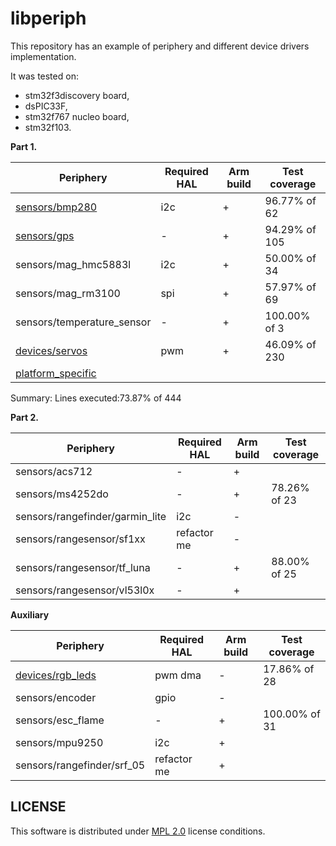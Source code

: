 # libperiph

This repository has an example of periphery and different device drivers implementation.

It was tested on:
- stm32f3discovery board,
- dsPIC33F,
- stm32f767 nucleo board,
- stm32f103.

**Part 1.**

| Periphery                                 | Required HAL | Arm build | Test coverage |
| ----------------------------------------- | ------------ | --------- | ------------- |
| [sensors/bmp280](sensors/barometer)       | i2c          | +         | 96.77% of 62  |
| [sensors/gps](sensors/gps)                | -            | +         | 94.29% of 105 |
| sensors/mag_hmc5883l                      | i2c          | +         | 50.00% of 34  |
| sensors/mag_rm3100                        | spi          | +         | 57.97% of 69  |
| sensors/temperature_sensor                | -            | +         | 100.00% of 3  |
| [devices/servos](devices/servos)          | pwm          | +         | 46.09% of 230 |
| [platform_specific](platform_specific)    |              |

Summary: Lines executed:73.87% of 444

**Part 2.**

| Periphery                                 | Required HAL | Arm build | Test coverage |
| ----------------------------------------- | ------------ | --------- | ------------- |
| sensors/acs712                            | -            | +         | 
| sensors/ms4252do                          | -            | +         | 78.26% of 23 |
| sensors/rangefinder/garmin_lite           | i2c          | -         |
| sensors/rangesensor/sf1xx                 | refactor me  | -         |
| sensors/rangesensor/tf_luna               | -            | +         | 88.00% of 25 |
| sensors/rangesensor/vl53l0x               | -            | +         |

**Auxiliary**

| Periphery                                 | Required HAL | Arm build | Test coverage |
| ----------------------------------------- | ------------ | --------- | ------------- |
| [devices/rgb_leds](devices/rgb_leds)      | pwm dma      | -         | 17.86% of 28 |
| sensors/encoder                           | gpio         | -         |
| sensors/esc_flame                         | -            | +         | 100.00% of 31|
| sensors/mpu9250                           | i2c          | +         |
| sensors/rangefinder/srf_05                | refactor me  | +         |

## LICENSE

This software is distributed under [MPL 2.0](license) license conditions.
